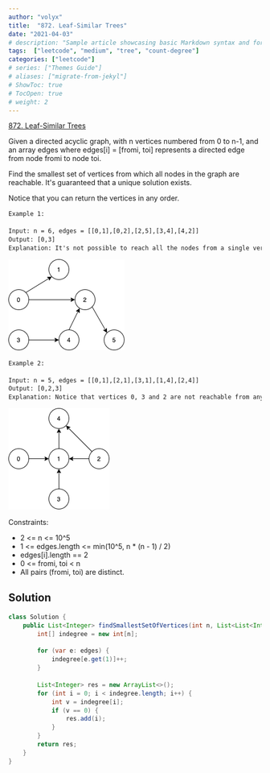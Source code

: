 ```yaml
---
author: "volyx"
title:  "872. Leaf-Similar Trees"
date: "2021-04-03"
# description: "Sample article showcasing basic Markdown syntax and formatting for HTML elements."
tags:  ["leetcode", "medium", "tree", "count-degree"]
categories: ["leetcode"]
# series: ["Themes Guide"]
# aliases: ["migrate-from-jekyl"]
# ShowToc: true
# TocOpen: true
# weight: 2
---
```


[872. Leaf-Similar Trees](https://leetcode.com/problems/minimum-number-of-vertices-to-reach-all-nodes/)

Given a directed acyclic graph, with n vertices numbered from 0 to n-1, and an array edges where edges[i] = [fromi, toi] represents a directed edge from node fromi to node toi.

Find the smallest set of vertices from which all nodes in the graph are reachable. It's guaranteed that a unique solution exists.

Notice that you can return the vertices in any order.

```txt
Example 1:

Input: n = 6, edges = [[0,1],[0,2],[2,5],[3,4],[4,2]]
Output: [0,3]
Explanation: It's not possible to reach all the nodes from a single vertex. From 0 we can reach [0,1,2,5]. From 3 we can reach [3,4,2,5]. So we output [0,3].
```

![ex1](/images/2021-04-03-reach-ex1.png)

```txt
Example 2:

Input: n = 5, edges = [[0,1],[2,1],[3,1],[1,4],[2,4]]
Output: [0,2,3]
Explanation: Notice that vertices 0, 3 and 2 are not reachable from any other node, so we must include them. Also any of these vertices can reach nodes 1 and 4.
```

![ex2](/images/2021-04-03-reach-ex2.png)

Constraints:

- 2 <= n <= 10^5
- 1 <= edges.length <= min(10^5, n * (n - 1) / 2)
- edges[i].length == 2
- 0 <= fromi, toi < n
- All pairs (fromi, toi) are distinct.

## Solution

```java
class Solution {
    public List<Integer> findSmallestSetOfVertices(int n, List<List<Integer>> edges) {
        int[] indegree = new int[n];
        
        for (var e: edges) {
            indegree[e.get(1)]++;
        }
        
        List<Integer> res = new ArrayList<>();
        for (int i = 0; i < indegree.length; i++) {
            int v = indegree[i];
            if (v == 0) {
                res.add(i);
            }
        }
        return res;
    }
}
```
